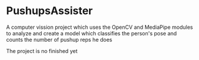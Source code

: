 # PushupsAssister
A computer vission project which uses the OpenCV and MediaPipe modules to analyze and create a model which classifies the person's pose and counts the number of pushup reps he does

The project is no finished yet
